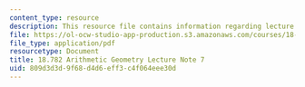 ```yaml
---
content_type: resource
description: This resource file contains information regarding lecture note 7.
file: https://ol-ocw-studio-app-production.s3.amazonaws.com/courses/18-782-introduction-to-arithmetic-geometry-fall-2013/809d3d3d9f68d4d6eff3c4f064eee30d_MIT18_782F13_lec7.pdf
file_type: application/pdf
resourcetype: Document
title: 18.782 Arithmetic Geometry Lecture Note 7
uid: 809d3d3d-9f68-d4d6-eff3-c4f064eee30d
---
```


